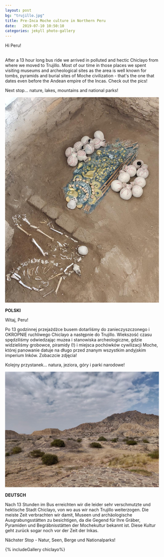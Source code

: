 ```yaml
---
layout: post
bg: "trujillo.jpg"
title: Pre-Inca Moche culture in Northern Peru
date:   2019-07-10 10:50:10 
categories: jekyll photo-gallery
---
```


Hi Peru! <br><br>

  
After a 13 hour long bus ride we arrived in polluted and hectic Chiclayo from where we moved to Trujillo. Most of our time in those places we spent visiting museums and archeological sites as the area is well known for tombs, pyramids and burial sites of Moche civilization - that's the one that dates even before the Andean empire of the Incas. Check out the pics!

Next stop... nature, lakes, mountains and national parks!

![Trujillo](/assets/images/posts/chiclayo/2.jpg)

<b>POLSKI</b>

Witaj, Peru!

Po 13 godzinnej przejażdżce busem dotarliśmy do zanieczyszczonego i OKROPNIE ruchliwego Chiclayo a następnie do Trujillo. Wiekszość czasu spędziliśmy odwiedzając muzea i stanowiska archeologiczne, gdzie widzieliśmy grobowce, piramidy (!) i miejsca pochówków cywilizacji Moche, której panowanie datuje na długo przed znanym wszystkim andyjskim imperium Inków. Zobaczcie zdjęcia!

Kolejny przystanek... natura, jeziora, góry i parki narodowe!

![Trujillo](/assets/images/posts/chiclayo/4.jpg)

<b>DEUTSCH</b>

Nach 13 Stunden im Bus erreichten wir die leider sehr verschmutzte und hektische Stadt Chiclayo, von wo aus wir nach Trujillo weiterzogen. Die meiste Zeit verbrachten wir damit, Museen und archäologische Ausgrabungsstätten zu besichtigen, da die Gegend für Ihre Gräber, Pyramiden und Begräbnisstätten der Mochekultur bekannt ist. Diese Kultur geht zurück sogar noch vor der Zeit der Inkas. 

Nächster Stop - Natur, Seen, Berge und Nationalparks!


{% includeGallery chiclayo%}